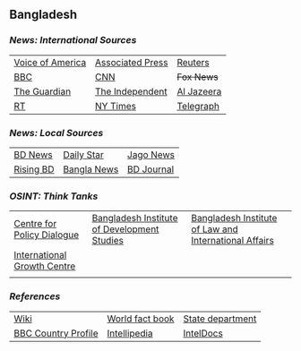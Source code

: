 ## Bangladesh ##

### _News: International Sources_ ###
|   |   |   |
| --- | --- | --- |
| [Voice of America](https://www.voanews.com/search?search_api_fulltext=Bangladesh&type=1&sort_by=publication_time) | [Associated Press](https://apnews.com/Bangladesh) | [Reuters](https://www.reuters.com/search/news?sortBy=&dateRange=&blob=bangladesh) |
| [BBC](https://www.bbc.com/news/topics/c77jz3md7grt/bangladesh) | [CNN](https://www.cnn.com/search/?q=Bangladesh&size=10&type=article) | ~~Fox News~~ |
| [The Guardian](https://www.theguardian.com/world/bangladesh)  | [The Independent](https://www.independent.co.uk/topic/Bangladesh) | [Al Jazeera](https://www.aljazeera.com/topics/country/bangladesh.html) |
| [RT](https://www.rt.com/tags/bangladesh-news/) | [NY Times](https://www.nytimes.com/topic/destination/bangladesh?searchResultPosition=0) | [Telegraph](https://www.telegraph.co.uk/bangladesh/) |

### _News: Local Sources_ ###
|   |   |   |
| --- | --- | --- |
| [BD News](https://bdnews24.com/) | [Daily Star](https://www.thedailystar.net/) | [Jago News](https://www.jagonews24.com/en) |
| [Rising BD](https://www.risingbd.com/english/) | [Bangla News](https://www.banglanews24.com/english/) | [BD Journal](https://www.bd-journal.com/english) |

### _OSINT: Think Tanks_ ###
|  |  |  |
| --- | --- | --- |
| [Centre for Policy Dialogue](https://cpd.org.bd/) | [Bangladesh Institute of Development Studies](https://bids.org.bd/page/researches/?status=completed) | [Bangladesh Institute of Law and International Affairs](http://www.biliabd.org/) |
| [International Growth Centre](http://www.theigc.org/) |[]()  | []() |
| []() | []() | []() |

### _References_ ###
|   |   |   |
| --- | --- | --- |
| [Wiki](https://en.wikipedia.org/wiki/Bangladesh) | [World fact book](https://www.cia.gov/library/publications/the-world-factbook/geos/bg.html) | [State department](https://www.state.gov/countries-areas/bangladesh/) |
| [BBC Country Profile](https://www.bbc.com/news/world-south-asia-12650940) | [Intellipedia](https://intellipedia.intelink.gov/wiki/Bangladesh) | [IntelDocs](https://inteldocs.intelink.gov/search/folder?q=Bangladesh) |
